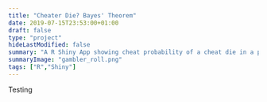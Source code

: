 ```yaml
---
title: "Cheater Die? Bayes' Theorem"
date: 2019-07-15T23:53:00+01:00
draft: false
type: "project"
hideLastModified: false
summary: "A R Shiny App showing cheat probability of a cheat die in a population. Is a simple demo of Bayes' theorem"
summaryImage: "gambler_roll.png"
tags: ["R","Shiny"]
---
```


Testing











